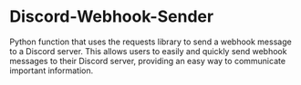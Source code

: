 # Discord-Webhook-Sender
Python function that uses the requests library to send a webhook message to a Discord server. This allows users to easily and quickly send webhook messages to their Discord server, providing an easy way to communicate important information.
